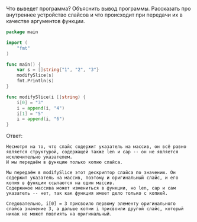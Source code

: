 Что выведет программа? Объяснить вывод программы. Рассказать про внутреннее устройство слайсов и что происходит при передачи их в качестве аргументов функции.

```go
package main

import (
	"fmt"
)

func main() {
	var s = []string{"1", "2", "3"}
	modifySlice(s)
	fmt.Println(s)
}

func modifySlice(i []string) {
	i[0] = "3"
	i = append(i, "4")
	i[1] = "5"
	i = append(i, "6")
}
```

Ответ:
```
Несмотря на то, что слайс содержит указатель на массив, он всё равно является структурой, содержащей также len и cap -- он не является исключительно указателем.
И мы передаём в функцию только копию слайса.

Мы передаём в modifySlice этот дескриптор слайса по значению. Он содержит указатель на массив, поэтому и оригинальный слайс, и его копия в функции ссылаются на один массив.
Содержимое массива может измениться в функции, но len, cap и сам указатель -- нет, так как функция имеет дело только с копией.

Следовательно, i[0] = 3 присвоило первому элементу оригинального слайса значение 3, а дальше копии i присвоили другой слайс, который никак не может повлиять на оригинальный.
```